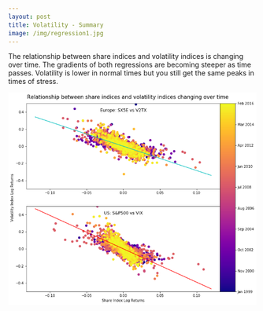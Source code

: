 ```yaml
---
layout: post
title: Volatility - Summary
image: /img/regression1.jpg
---
```


The relationship between share indices and volatility indices is changing over time.  The gradients of both regressions are becoming steeper as time passes. Volatility is lower in normal times but you still get the same peaks in times of stress.

![](/img/reg_annotated.jpg)
